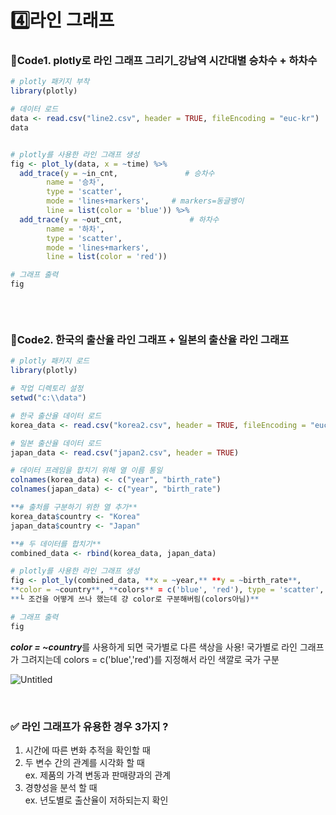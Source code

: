 # 4️⃣라인 그래프 
### 📍Code1. plotly로 라인 그래프 그리기_강남역 시간대별 승차수 + 하차수 
```r
# plotly 패키지 부착
library(plotly)

# 데이터 로드
data <- read.csv("line2.csv", header = TRUE, fileEncoding = "euc-kr")
data
```
<img scr="4-1">

```r
# plotly를 사용한 라인 그래프 생성 
fig <- plot_ly(data, x = ~time) %>%
  add_trace(y = ~in_cnt,               # 승차수
	    name = '승차',
 	    type = 'scatter', 
	    mode = 'lines+markers',     # markers=동글뱅이
	    line = list(color = 'blue')) %>%
  add_trace(y = ~out_cnt,               # 하차수
	    name = '하차',
 	    type = 'scatter', 
	    mode = 'lines+markers',     
	    line = list(color = 'red'))

# 그래프 출력
fig
```
<img scr="4-2">


&nbsp;


### 📍Code2. 한국의 출산율 라인 그래프 + 일본의 출산율 라인 그래프
```r
# plotly 패키지 로드
library(plotly)

# 작업 디렉토리 설정
setwd("c:\\data")

# 한국 출산율 데이터 로드
korea_data <- read.csv("korea2.csv", header = TRUE, fileEncoding = "euc-kr")

# 일본 출산율 데이터 로드
japan_data <- read.csv("japan2.csv", header = TRUE)

# 데이터 프레임을 합치기 위해 열 이름 통일
colnames(korea_data) <- c("year", "birth_rate")
colnames(japan_data) <- c("year", "birth_rate")

**# 출처를 구분하기 위한 열 추가**
korea_data$country <- "Korea"
japan_data$country <- "Japan"

**# 두 데이터를 합치기**
combined_data <- rbind(korea_data, japan_data)

# plotly를 사용한 라인 그래프 생성
fig <- plot_ly(combined_data, **x = ~year,** **y = ~birth_rate**, 
**color = ~country**, **colors** = c('blue', 'red'), type = 'scatter', mode = 'lines+markers')
**└ 조건을 어떻게 쓰나 했는데 걍 color로 구분해버림(colors아님)** 

# 그래프 출력
fig
```
***color = ~country***를 사용하게 되면 국가별로 다른 색상을 사용! 
국가별로 라인 그래프가 그려지는데 colors = c('blue','red')를 지정해서 라인 색깔로 국가 구분   


![Untitled](https://prod-files-secure.s3.us-west-2.amazonaws.com/08691aea-b5b9-4275-80cd-5d0d824962f4/ae16796d-d6f0-41d7-ad66-086deef69318/Untitled.png)


&nbsp;


### ✅ 라인 그래프가 유용한 경우 3가지 ?   

1. 시간에 따른 변화 추적을 확인할 때     
2. 두 변수 간의 관계를 시각화 할 때  
    ex. 제품의 가격 변동과 판매량과의 관계  
3. 경향성을 분석 할 때   
    ex. 년도별로 출산율이 저하되는지 확인 
